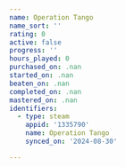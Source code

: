 ```yaml
---
name: Operation Tango
name_sort: ''
rating: 0
active: false
progress: ''
hours_played: 0
purchased_on: .nan
started_on: .nan
beaten_on: .nan
completed_on: .nan
mastered_on: .nan
identifiers:
  - type: steam
    appid: '1335790'
    name: Operation Tango
    synced_on: '2024-08-30'

---
```

